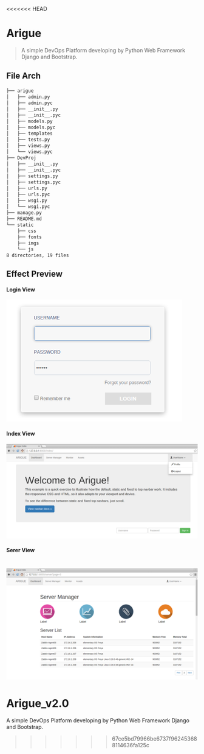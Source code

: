 <<<<<<< HEAD
# Arigue
> A simple DevOps Platform developing by Python Web Framework Django and Bootstrap.

## File Arch
```
├── arigue
│   ├── admin.py
│   ├── admin.pyc
│   ├── __init__.py
│   ├── __init__.pyc
│   ├── models.py
│   ├── models.pyc
│   ├── templates
│   ├── tests.py
│   ├── views.py
│   └── views.pyc
├── DevProj
│   ├── __init__.py
│   ├── __init__.pyc
│   ├── settings.py
│   ├── settings.pyc
│   ├── urls.py
│   ├── urls.pyc
│   ├── wsgi.py
│   └── wsgi.pyc
├── manage.py
├── README.md
└── static
    ├── css
    ├── fonts
    ├── imgs
    └── js
8 directories, 19 files
```
## Effect Preview
#### Login View
![image](https://raw.githubusercontent.com/Keleir/IMGDB/master/Arigue/Login.png "Login View")
#### Index View
![image](https://raw.githubusercontent.com/Keleir/IMGDB/master/Arigue/Index.png "Index View")
#### Serer View
![image](https://raw.githubusercontent.com/Keleir/IMGDB/master/Arigue/Server.png "Server View")
=======
# Arigue_v2.0
A simple DevOps Platform developing by Python Web Framework Django and Bootstrap.
>>>>>>> 67ce5bd79966be6737f962453688114636fa125c
